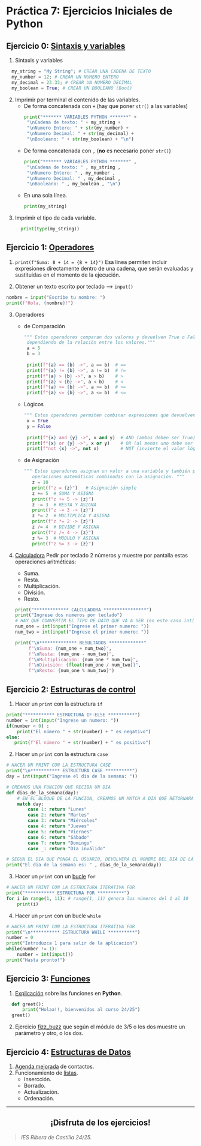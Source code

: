 # Práctica 7: Ejercicios Iniciales de Python
## Ejercicio 0: <a href="https://github.com/estelaV9/SistemasGestionEmpresarial/blob/master/Tema3_Python/Python_SGE/00sintaxis/sintaxis_variables.py">Sintaxis y variables</a>
1. Sintaxis y variables
``` python
  my_string = "My String"; # CREAR UNA CADENA DE TEXTO
  my_number = 12; # CREAR UN NUMERO ENTERO
  my_decimal = 23.33; # CREAR UN NUMERO DECIMAL
  my_boolean = True; # CREAR UN BOOLEANO (Bool)
```

2. Imprimir por terminal el contenido de las variables.
   - De forma concatenada con `+` (hay que poner `str()` a las variables)
     ``` python
     print("******* VARIABLES PYTHON *******" +
      "\nCadena de texto: " + my_string + 
      "\nNumero Entero: " + str(my_number) +
      "\nNumero Decimal: " + str(my_decimal) +
      "\nBooleano: " + str(my_boolean) + "\n")
     ```
   - De forma concatenada con `,` (**no** es necesario poner `str()`)
     ``` python
     print("******* VARIABLES PYTHON *******" ,
      "\nCadena de texto: " , my_string ,
      "\nNumero Entero: " , my_number ,
      "\nNumero Decimal: " , my_decimal ,
      "\nBooleano: " , my_boolean , "\n")
     ```
   - En una sola línea.
     ``` python
     print(my_string)
     ```
3. Imprimir el tipo de cada variable.
   ``` python
     print(type(my_string))
     ```

## Ejercicio 1: <a href="https://github.com/estelaV9/SistemasGestionEmpresarial/blob/master/Tema3_Python/Python_SGE/01operadores/operadores.py">Operadores</a>
1. `print(f"Suma: 8 + 14 = {8 + 14}")`
Esa linea permiten incluir expresiones directamente dentro de una cadena, 
que serán evaluadas y sustituidas en el momento de la ejecución.

2. Obtener un texto escrito por teclado --> `input()`
  ``` python
  nombre = input("Escribe tu nombre: ")
  print(f"Hola, {nombre}!")
  ```
3. Operadores
   - de Comparación
     ``` python
     """ Estos operadores comparan dos valores y devuelven True o False 
      dependiendo de la relación entre los valores."""
      a = 5
      b = 3
      
      print(f"{a} == {b} ->", a == b)  # == 
      print(f"{a} != {b} ->", a != b)  # != 
      print(f"{a} > {b} ->", a > b)    # > 
      print(f"{a} < {b} ->", a < b)    # < 
      print(f"{a} >= {b} ->", a >= b)  # >=  
      print(f"{a} <= {b} ->", a <= b)  # <= 
     ```
     
   - Lógicos
     ``` python
     """ Estos operadores permiten combinar expresiones que devuelven valores booleanos. """
      x = True
      y = False
      
      print(f"{x} and {y} ->", x and y)  # AND (ambos deben ser True)
      print(f"{x} or {y} ->", x or y)    # OR (al menos uno debe ser True)
      print(f"not {x} ->", not x)        # NOT (invierte el valor lógico)
     ```
     
   - de Asignación
     ``` python
     """ Estos operadores asignan un valor a una variable y también permiten hacer 
        operaciones matemáticas combinadas con la asignación. """
        z = 10
        print(f"z = {z}")   # Asignación simple
        z += 5  # SUMA Y ASIGNA 
        print(f"z += 5 -> {z}")
        z -= 3  # RESTA Y ASIGNA
        print(f"z -= 3 -> {z}")
        z *= 2  # MULTIPLICA Y ASIGNA
        print(f"z *= 2 -> {z}")
        z /= 4  # DIVIDE Y ASIGNA
        print(f"z /= 4 -> {z}")
        z %= 3  # MODULO Y ASIGNA
        print(f"z %= 3 -> {z}")
     ```
4. <a href="https://github.com/estelaV9/SistemasGestionEmpresarial/blob/master/Tema3_Python/Python_SGE/01operadores/calculadora.py">Calculadora</a>
   Pedir por teclado 2 números y muestre por pantalla estas operaciones aritméticas:
    - Suma.
    - Resta.
    - Multiplicación.
    - División.
    - Resto.

    ``` python
    print("************* CALCULADORA ****************")
    print("Ingrese dos numeros por teclado")
    # HAY QUE CONVERTIR EL TIPO DE DATO QUE VA A SER (en este caso int())
    num_one = int(input("Ingrese el primer numero: ")) 
    num_two = int(input("Ingrese el primer numero: "))
    
    print("\n************** RESULTADOS *************"
         f"\nSuma: {num_one + num_two}",
         f"\nResta: {num_one - num_two}",
         f"\nMultiplicación: {num_one * num_two}",
         f"\nDivisión: {float(num_one / num_two)}",
         f"\nResto: {num_one % num_two}") 
    ```
    
## Ejercicio 2: <a href="https://github.com/estelaV9/SistemasGestionEmpresarial/blob/master/Tema3_Python/Python_SGE/02estructuras_control/condicionales.py">Estructuras de control</a>
1. Hacer un `print` con la estructura `if`
``` python
print("*********** ESTRUCTURA IF-ELSE **********")
number = int(input("Ingrese un numero: "))
if(number < 0) : 
    print("El número " + str(number) + " es negativo")
else:
   print(f"El número " + str(number) + " es positivo") 
```

2. Hacer un `print` con la estructura `case`
``` python
# HACER UN PRINT CON LA ESTRUCTURA CASE
print("\n*********** ESTRUCTURA CASE **********")
day = int(input("Ingrese el dia de la semana: "))

# CREAMOS UNA FUNCION QUE RECIBA UN DIA
def dias_de_la_semana(day):
    # EN EL BLOQUE DE LA FUNCION, CREAMOS UN MATCH A DIA QUE RETORNARA LOS VALORES ESTABLECIDOS
    match day:
        case 1: return "Lunes"
        case 2: return "Martes"
        case 3: return "Miércoles"
        case 4: return "Jueves"
        case 5: return "Viernes"
        case 6: return "Sábado"
        case 7: return "Domingo"
        case _: return "Día inválido"

# SEGUN EL DIA QUE PONGA EL USUARIO, DEVOLVERA EL NOMBRE DEL DIA DE LA SEMANA
print("El dia de la semana es: " , dias_de_la_semana(day)) 
```
  
3. Hacer un `print` con un <a href="https://github.com/estelaV9/SistemasGestionEmpresarial/blob/master/Tema3_Python/Python_SGE/02estructuras_control/bucles.py">bucle</a> `for`
``` python
# HACER UN PRINT CON LA ESTRUCTURA ITERATIVA FOR
print("*********** ESTRUCTURA FOR **********")
for i in range(1, 11): # range(1, 11) genera los números del 1 al 10
    print(i)
```

4. Hacer un `print` con un bucle `while`
``` python
# HACER UN PRINT CON LA ESTRUCTURA ITERATIVA FOR
print("\n*********** ESTRUCTURA WHILE **********")
number = 0
print("Introduzca 1 para salir de la aplicacion")
while(number != 1):
    number = int(input())
print("Hasta pronto!")
```


## Ejercicio 3: <a href="https://github.com/estelaV9/SistemasGestionEmpresarial/tree/master/Tema3_Python/Python_SGE/03funciones">Funciones</a>
1. <a href="https://github.com/estelaV9/SistemasGestionEmpresarial/blob/master/Tema3_Python/Python_SGE/03funciones/funciones.py">Explicación</a> sobre las funciones en **Python**.
``` python
  def greet():
      print("Holaa!!, bienvenidos al curso 24/25") 
  greet()
```
2. Ejercicio <a href="https://github.com/estelaV9/SistemasGestionEmpresarial/blob/master/Tema3_Python/Python_SGE/03funciones/fizz_buzz.py">fizz_buzz</a> que según el módulo de 3/5 o los dos muestre un parámetro y otro, o los dos.

## Ejercicio 4: <a href="https://github.com/estelaV9/SistemasGestionEmpresarial/tree/master/Tema3_Python/Python_SGE/04estructuras_datos">Estructuras de Datos</a>
1. <a href="https://github.com/estelaV9/SistemasGestionEmpresarial/blob/master/Tema3_Python/Python_SGE/04estructuras_datos/agenda_contactos_mejorada.py">Agenda mejorada</a> de contactos.
2. Funcionamiento de <a href="https://github.com/estelaV9/SistemasGestionEmpresarial/blob/master/Tema3_Python/Python_SGE/04estructuras_datos/listas.py">listas</a>.
   - Insercción.
   - Borrado.
   - Actualización.
   - Ordenación.




---
<div align="center">
  <h2>¡Disfruta de los ejercicios!</h2>
</div>

>_IES Ribera de Castilla 24/25._
